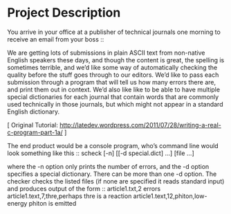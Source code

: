 Project Description
======
You arrive in your office at a publisher of technical journals one morning to receive an email from your boss ::

We are getting lots of submissions in plain ASCII text from non-native English speakers these days, and though the content is great, the spelling is sometimes terrible, and we’d like some way of automatically checking the quality before the stuff goes through to our editors. We’d like to pass each submission through a program that will tell us how many errors there are, and print them out in context. We’d also like like to be able to have multiple special dictionaries for each journal that contain words that are commonly used technically in those journals, but which might not appear in a standard English dictionary.

[ Original Tutorial: http://latedev.wordpress.com/2011/07/28/writing-a-real-c-program-part-1a/ ]

The end product would be a console program, who’s command line would look something like this :: 
	scheck [-n] [[-d special.dict] ...] [file ...]

where the -n option only prints the number of errors, and the -d option specifies a special dictionary. There can be more than one -d option. The checker checks the listed files (if none are specified it reads standard input) and produces output of the form ::
	article1.txt,2 errors
	article1.text,7,thre,perhaps thre is a reaction 
	article1.text,12,phiton,low-energy phiton is emitted


